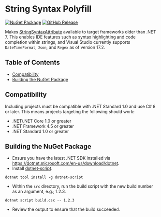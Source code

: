 [//]: # (Generated file, do not edit manually. Source: README.source.md)
# String Syntax Polyfill

[![NuGet Package](https://img.shields.io/nuget/v/StringSyntaxPolyfill.svg?style=for-the-badge&logo=nuget)](https://www.nuget.org/packages/StringSyntaxPolyfill)
[![GitHub Release](https://img.shields.io/github/v/release/daviddotcs/string-syntax-polyfill?label=GitHub&logo=github&style=for-the-badge)](https://github.com/daviddotcs/string-syntax-polyfill/releases/latest)

Makes [StringSyntaxAttribute](https://learn.microsoft.com/en-us/dotnet/api/system.diagnostics.codeanalysis.stringsyntaxattribute?view=net-7.0) available to target frameworks older than .NET 7. This enables IDE features such as syntax highlighting and code completion within strings, and Visual Studio currently supports `DateTimeFormat`, `Json`, and `Regex` as of version 17.2.

## Table of Contents

- [Compatibility](#compatibility)
- [Building the NuGet Package](#building-the-nuget-package)

## Compatibility

Including projects must be compatible with .NET Standard 1.0 and use C# 8 or later. This means projects targeting the following should work:

* .NET/.NET Core 1.0 or greater
* .NET Framework 4.5 or greater
* .NET Standard 1.0 or greater

## Building the NuGet Package

* Ensure you have the latest .NET SDK installed via https://dotnet.microsoft.com/en-us/download/dotnet.
* Install [dotnet-script](https://github.com/filipw/dotnet-script).

```
dotnet tool install -g dotnet-script
```

* Within the `src` directory, run the build script with the new build number as an argument, e.g.; 1.2.3.

```
dotnet script build.csx -- 1.2.3
```

* Review the output to ensure that the build succeeded.
